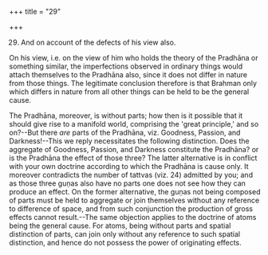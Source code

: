 +++
title = "29"

+++


29. And on account of the defects of his view also.

On his view, i.e. on the view of him who holds the theory of the Pradhāna or something similar, the imperfections observed in ordinary things would attach themselves to the Pradhāna also, since it does not differ in nature from those things. The legitimate conclusion therefore is that Brahman only which differs in nature from all other things can be held to be the general cause.

The Pradhāna, moreover, is without parts; how then is it possible that it should give rise to a manifold world, comprising the 'great principle,' and so on?--But there _are_ parts of the Pradhāna, viz. Goodness, Passion, and Darkness!--This we reply necessitates the following distinction. Does the aggregate of Goodness, Passion, and Darkness constitute the Pradhāna? or is the Pradhāna the effect of those three? The latter alternative is in conflict with your own doctrine according to which the Pradhāna is cause only. It moreover contradicts the number of tattvas (viz. 24) admitted by you; and as those three guṇas also have no parts one does not see how they can produce an effect. On the former alternative, the guṇas not being composed of parts must be held to aggregate or join themselves without any reference to difference of space, and from such conjunction the production of gross effects cannot result.--The same objection applies to the doctrine of atoms being the general cause. For atoms, being without parts and spatial distinction of parts, can join only without any reference to such spatial distinction, and hence do not possess the power of originating effects.

